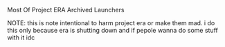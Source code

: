 Most Of Project ERA Archived Launchers

NOTE: this is note intentional to harm project era or make them mad. i do this only because era is shutting down and if pepole wanna do some stuff with it idc
